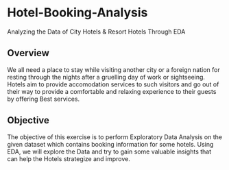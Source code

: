 # Hotel-Booking-Analysis
Analyzing the Data of City Hotels &amp; Resort Hotels Through EDA
## Overview
We all need a place to stay while visiting another city or a foreign nation for resting through the nights after a gruelling day of work or sightseeing. Hotels aim to provide accomodation services to such visitors and go out of their way to provide a comfortable and relaxing experience to their guests by offering Best services.
## Objective
The objective of this exercise is to perform Exploratory Data Analysis on the given dataset which contains booking information for some hotels. Using EDA, we will explore the Data and try to gain some valuable insights that can help the Hotels strategize and improve.
